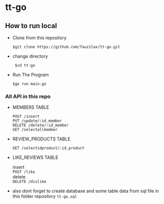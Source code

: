 # tt-go


<h2>How to run local</h2>

- Clone from this repository

  ``` $git clone https://github.com/fauzilax/tt-go.git ```

- change directory 

  ``` $cd tt-go```
 
- Run The Program

  ``` $go run main.go ```


<h3> All API in this repo</h3>

- MEMBERS TABLE

  ```POST /insert``` <br>
  ```PUT /update/:id_member ```<br>
  ```DELETE /delete/:id_member ```<br>
  ```GET /selectallmember ```<br>

- REVIEW_PRODUCTS TABLE

  ```GET /selectidproduct/:id_product``` <br>

- LIKE_REVIEWS TABLE

    insert <br>
    ```POST /like ```<br>
    delete<br>
    ```DELETE /dislike``` <br>

- also dont forget to create database and some table data from sql file in this folder repository ```tt-go.sql```

